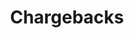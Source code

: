 ---
title: 'Chargebacks'
weight: 40
meta_title: "Chargebacks - MultiSafepay Support"
meta_description: "In the MultiSafepay Documentation Center all relevant information regarding our Plugins and API. As well as Support pages for Payment Method, Tools and General Questions. You can also find the contact details of our Support Team and Integration Team."
logo: '/svgs/Errors explained.svg'
layout: 'faqplugins'
read_more: "."
short_description: "Learn more about chargebacks and disputing one."
---